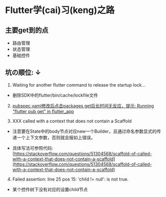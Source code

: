 # Flutter学(cai)习(keng)之路

## 主要get到的点

- 路由管理
- 状态管理
- 基础控件

## 坑の顺位: ↓

1. Waiting for another flutter command to release the startup lock...

- 删除SDK中的flutter/bin/cache/lockfile文件

2. [pubspec.yaml修改后点击packages get后长时间无反应，提示: Running "flutter pub get" in flutter_app](https://blog.csdn.net/unique_Even/article/details/104995111)

3. XXX called with a context that does not contain a Scaffold

- 注意要在State中的body节点对应new一个Builder，且通过命名参数显式的传递一个上下文参数，否则就会报如上错误。

- 具体写法可参照代码: [https://stackoverflow.com/questions/51304568/scaffold-of-called-with-a-context-that-does-not-contain-a-scaffold](https://stackoverflow.com/questions/51304568/scaffold-of-called-with-a-context-that-does-not-contain-a-scaffold)

4. Failed assertion: line 25 pos 15: 'child != null': is not true.

- 某个控件树下没有对应的设置child节点
